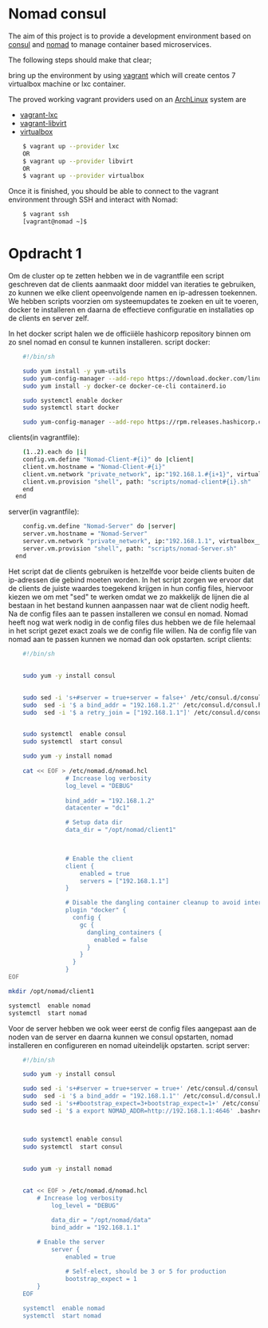 # Nomad consul

The aim of this project is to provide a development environment based on [consul](https://www.consul.io) and [nomad](https://www.nomadproject.io) to manage container based microservices.

The following steps should make that clear;

bring up the environment by using [vagrant](https://www.vagrantup.com) which will create centos 7 virtualbox machine or lxc container.

The proved working vagrant providers used on an [ArchLinux](https://www.archlinux.org/) system are
* [vagrant-lxc](https://github.com/fgrehm/vagrant-lxc)
* [vagrant-libvirt](https://github.com/vagrant-libvirt/)
* [virtualbox](https://www.virtualbox.org/)

```bash
    $ vagrant up --provider lxc
    OR
    $ vagrant up --provider libvirt
    OR
    $ vagrant up --provider virtualbox
```

Once it is finished, you should be able to connect to the vagrant environment through SSH and interact with Nomad:

```bash
    $ vagrant ssh
    [vagrant@nomad ~]$
```


# Opdracht 1

Om de cluster op te zetten hebben we in de vagrantfile een script geschreven dat de clients aanmaakt door middel van iteraties te gebruiken, zo kunnen we elke client opeenvolgende namen en ip-adressen toekennen.
We hebben scripts voorzien om systeemupdates te zoeken en uit te voeren, docker te installeren en daarna de effectieve configuratie en installaties op de clients en server zelf.

In het docker script halen we de officiiële hashicorp repository binnen om zo snel nomad en consul te kunnen installeren.
script docker:
```bash
	#!/bin/sh

	sudo yum install -y yum-utils
	sudo yum-config-manager --add-repo https://download.docker.com/linux/centos/docker-ce.repo
	sudo yum install -y docker-ce docker-ce-cli containerd.io

	sudo systemctl enable docker
	sudo systemctl start docker

	sudo yum-config-manager --add-repo https://rpm.releases.hashicorp.com/RHEL/hashicorp.repo
```


clients(in vagrantfile):
```bash
	(1..2).each do |i|
	config.vm.define "Nomad-Client-#{i}" do |client| 
	client.vm.hostname = "Nomad-Client-#{i}"
	client.vm.network "private_network", ip:"192.168.1.#{i+1}", virtualbox__intnet:"mynetwork"
	client.vm.provision "shell", path: "scripts/nomad-client#{i}.sh"
	end
  end
```
server(in vagrantfile):
```bash
	config.vm.define "Nomad-Server" do |server| 
	server.vm.hostname = "Nomad-Server"
	server.vm.network "private_network", ip:"192.168.1.1", virtualbox__intnet:"mynetwork"
	server.vm.provision "shell", path: "scripts/nomad-Server.sh"
  end
```

Het script dat de clients gebruiken is hetzelfde voor beide clients buiten de ip-adressen die gebind moeten worden.
In het script zorgen we ervoor dat de clients de juiste waardes toegekend krijgen in hun config files, hiervoor kiezen we om met "sed" te werken omdat we zo makkelijk de lijnen die al bestaan in het bestand kunnen aanpassen naar wat de client nodig heeft.
Na de config files aan te passen installeren we consul en nomad. Nomad heeft nog wat werk nodig in de config files dus hebben we de file helemaal in het script gezet exact zoals we de config file willen.
Na de config file van nomad aan te passen kunnen we nomad dan ook opstarten.
script clients:
```bash
	#!/bin/sh
	
		
	sudo yum -y install consul

  
	sudo sed -i 's+#server = true+server = false+' /etc/consul.d/consul.hcl 
	sudo  sed -i '$ a bind_addr = "192.168.1.2"' /etc/consul.d/consul.hcl
	sudo  sed -i '$ a retry_join = ["192.168.1.1"]' /etc/consul.d/consul.hcl


	sudo systemctl  enable consul
	sudo systemctl  start consul
  
	sudo yum -y install nomad
			
	cat << EOF > /etc/nomad.d/nomad.hcl
				# Increase log verbosity
				log_level = "DEBUG"
				
				bind_addr = "192.168.1.2"
				datacenter = "dc1"

				# Setup data dir
				data_dir = "/opt/nomad/client1" 

				

				# Enable the client
				client {
					enabled = true
					servers = ["192.168.1.1"]
				}

				# Disable the dangling container cleanup to avoid interaction with other clients
				plugin "docker" {
				  config {
					gc {
					  dangling_containers {
						enabled = false
					  }
					}
				  }
				}
EOF

mkdir /opt/nomad/client1

systemctl  enable nomad
systemctl  start nomad
```


Voor de server hebben we ook weer eerst de config files aangepast aan de noden van de server en daarna kunnen we consul opstarten, nomad installeren en configureren en nomad uiteindelijk opstarten.
script server:
```bash
	#!/bin/sh

	sudo yum -y install consul

	sudo sed -i 's+#server = true+server = true+' /etc/consul.d/consul.hcl 
	sudo  sed -i '$ a bind_addr = "192.168.1.1"' /etc/consul.d/consul.hcl
	sudo sed -i 's+#bootstrap_expect=3+bootstrap_expect=1+' /etc/consul.d/consul.hcl 
	sudo sed -i '$ a export NOMAD_ADDR=http://192.168.1.1:4646' .bashrc



	sudo systemctl enable consul
	sudo systemctl  start consul
	
	
	sudo yum -y install nomad

	
	cat << EOF > /etc/nomad.d/nomad.hcl
		# Increase log verbosity
			log_level = "DEBUG"

			data_dir = "/opt/nomad/data"
			bind_addr = "192.168.1.1"
				
		# Enable the server
			server {
				enabled = true

				# Self-elect, should be 3 or 5 for production
				bootstrap_expect = 1
		}
	EOF
	
	systemctl  enable nomad
	systemctl  start nomad
```
